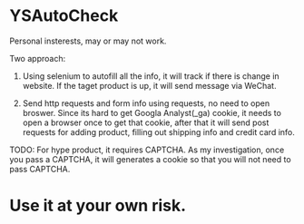 # YSAutoCheck


Personal insterests, may or may not work.

Two approach:

1. Using selenium to autofill all the info, it will track if there is change in website. If the taget product is up, it will send message via WeChat.

2. Send http requests and form info using requests, no need to open broswer. Since its hard to get Googla Analyst(_ga) cookie, it needs to open a browser once to get that cookie, after that it will send post requests for adding product, filling out shipping info and credit card info.

TODO: For hype product, it requires CAPTCHA. As my investigation, once you pass a CAPTCHA, it will generates a cookie so that you will not need to pass CAPTCHA.

# Use it at your own risk.
